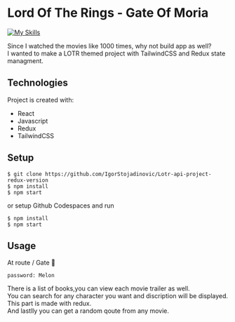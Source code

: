 # Lord Of The Rings - Gate Of Moria

[![My Skills](https://skills.thijs.gg/icons?i=javascript,react,redux,tailwind,&theme=dark)](https://skills.thijs.gg)

Since I watched the movies like 1000 times, why not build app as well?<br>
I wanted to make a LOTR themed project with TailwindCSS and Redux state managment.

## Technologies

Project is created with:

- React
- Javascript
- Redux
- TailwindCSS

## Setup

```
$ git clone https://github.com/IgorStojadinovic/Lotr-api-project-redux-version
$ npm install
$ npm start

```

or setup Github Codespaces and run

```
$ npm install
$ npm start

```

## Usage

At route / Gate 🧙

```
password: Melon
```

There is a list of books,you can view each movie trailer as well. <br>
You can search for any character you want and discription will be displayed. This part is made with redux.
<br>
And lastlly you can get a random qoute from any movie.
